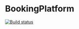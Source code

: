# BookingPlatform

[![Build status](https://ci.appveyor.com/api/projects/status/esc8saf289f8cuv9?svg=true)](https://ci.appveyor.com/project/Elinos/bookingplatform-a3kor)
